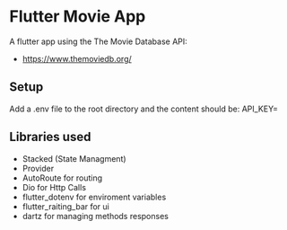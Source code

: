 # Flutter Movie App

A flutter app using the The Movie Database API:
- https://www.themoviedb.org/

## Setup

Add a .env file to the root directory and the content should be:
API_KEY= <your API KEY>

## Libraries used

- Stacked (State Managment)
- Provider
- AutoRoute for routing
- Dio for Http Calls
- flutter_dotenv for enviroment variables
- flutter_raiting_bar for ui
- dartz for managing methods responses


